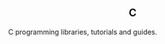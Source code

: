 <html>
<head>
  <title>C Program</title>
  </head>
  <body>
    <h2 align = "center">C</h2>
C programming libraries, tutorials and guides. 
    </body>
  </html>
    
    



  




